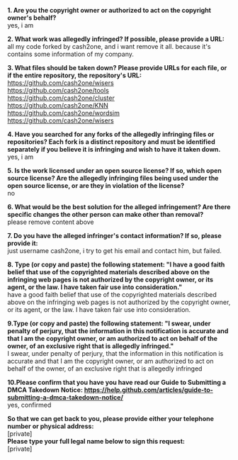 **1. Are you the copyright owner or authorized to act on the copyright owner's behalf?**  
yes, i am

**2. What work was allegedly infringed? If possible, please provide a URL:**  
all my code forked by cash2one, and i want remove it all. because it's contains some information of my company.

**3. What files should be taken down? Please provide URLs for each file, or if the entire repository, the repository's URL:**  
https://github.com/cash2one/wisers  
https://github.com/cash2one/tools  
https://github.com/cash2one/cluster  
https://github.com/cash2one/KNN  
https://github.com/cash2one/wordsim  
https://github.com/cash2one/wisers  

**4. Have you searched for any forks of the allegedly infringing files or repositories? Each fork is a distinct repository and must be identified separately if you believe it is infringing and wish to have it taken down.**  
yes, i am

**5. Is the work licensed under an open source license? If so, which open source license? Are the allegedly infringing files being used under the open source license, or are they in violation of the license?**  
no

**6. What would be the best solution for the alleged infringement? Are there specific changes the other person can make other than removal?**  
please remove content above

**7. Do you have the alleged infringer's contact information? If so, please provide it:**  
just username cash2one, i try to get his email and contact him, but failed.

**8. Type (or copy and paste) the following statement: "I have a good faith belief that use of the copyrighted materials described above on the infringing web pages is not authorized by the copyright owner, or its agent, or the law. I have taken fair use into consideration."**  
have a good faith belief that use of the copyrighted materials described above on the infringing web pages is not authorized by the copyright owner, or its agent, or the law. I have taken fair use into consideration.

**9.Type (or copy and paste) the following statement: "I swear, under penalty of perjury, that the information in this notification is accurate and that I am the copyright owner, or am authorized to act on behalf of the owner, of an exclusive right that is allegedly infringed."**  
I swear, under penalty of perjury, that the information in this notification is accurate and that I am the copyright owner, or am authorized to act on behalf of the owner, of an exclusive right that is allegedly infringed

**10.Please confirm that you have you have read our Guide to Submitting a DMCA Takedown Notice: https://help.github.com/articles/guide-to-submitting-a-dmca-takedown-notice/**  
yes, confirmed

**So that we can get back to you, please provide either your telephone number or physical address:**  
[private]  
**Please type your full legal name below to sign this request:**  
[private]  
